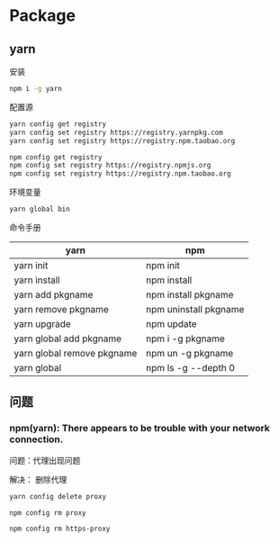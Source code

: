 # Package

## yarn

安装

```bash
npm i -g yarn
```

配置源

```bash
yarn config get registry
yarn config set registry https://registry.yarnpkg.com
yarn config set registry https://registry.npm.taobao.org

npm config get registry
npm config set registry https://registry.npmjs.org
npm config set registry https://registry.npm.taobao.org
```

环境变量

```bash
yarn global bin
```

命令手册

| yarn                       | npm                   |
| -------------------------- | --------------------- |
| yarn init                  | npm init              |
| yarn install               | npm install           |
| yarn add pkgname           | npm install pkgname   |
| yarn remove pkgname        | npm uninstall pkgname |
| yarn upgrade               | npm update            |
| yarn global add pkgname    | npm i -g pkgname      |
| yarn global remove pkgname | npm un -g pkgname     |
| yarn global                | npm ls -g --depth 0   |

## 问题

### npm(yarn): There appears to be trouble with your network connection.

问题：代理出现问题

解决： 删除代理

```bash
yarn config delete proxy

npm config rm proxy

npm config rm https-proxy
```
